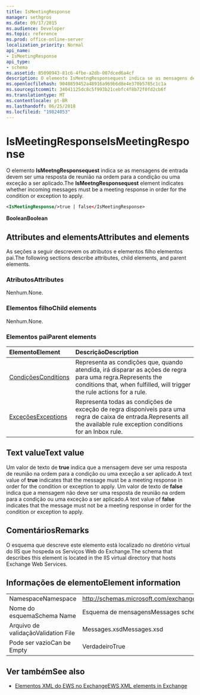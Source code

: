 ```yaml
---
title: IsMeetingResponse
manager: sethgros
ms.date: 09/17/2015
ms.audience: Developer
ms.topic: reference
ms.prod: office-online-server
localization_priority: Normal
api_name:
- IsMeetingResponse
api_type:
- schema
ms.assetid: 85090943-81c6-4fbe-a2db-007dced6a4cf
description: O elemento IsMeetngResponsequest indica se as mensagens de entrada devem ser uma resposta de reunião na ordem para a condição ou uma exceção a ser aplicado.
ms.openlocfilehash: 9040859452a48916a969b6d8e4e370b5785c1c1a
ms.sourcegitcommit: 34041125dc8c5f993b21cebfc4f8b72f0fd2cb6f
ms.translationtype: MT
ms.contentlocale: pt-BR
ms.lasthandoff: 06/25/2018
ms.locfileid: "19824053"
---
```

# <a name="ismeetingresponse"></a><span data-ttu-id="becbc-103">IsMeetingResponse</span><span class="sxs-lookup"><span data-stu-id="becbc-103">IsMeetingResponse</span></span>

<span data-ttu-id="becbc-104">O elemento **IsMeetngResponsequest** indica se as mensagens de entrada devem ser uma resposta de reunião na ordem para a condição ou uma exceção a ser aplicado.</span><span class="sxs-lookup"><span data-stu-id="becbc-104">The **IsMeetngResponsequest** element indicates whether incoming messages must be a meeting response in order for the condition or exception to apply.</span></span> 
  
```XML
<IsMeetingResponse/>true | false</IsMeetingResponse>
```

 <span data-ttu-id="becbc-105">**Boolean**</span><span class="sxs-lookup"><span data-stu-id="becbc-105">**Boolean**</span></span>
## <a name="attributes-and-elements"></a><span data-ttu-id="becbc-106">Attributes and elements</span><span class="sxs-lookup"><span data-stu-id="becbc-106">Attributes and elements</span></span>

<span data-ttu-id="becbc-107">As seções a seguir descrevem os atributos e elementos filho elementos pai.</span><span class="sxs-lookup"><span data-stu-id="becbc-107">The following sections describe attributes, child elements, and parent elements.</span></span>
  
### <a name="attributes"></a><span data-ttu-id="becbc-108">Atributos</span><span class="sxs-lookup"><span data-stu-id="becbc-108">Attributes</span></span>

<span data-ttu-id="becbc-109">Nenhum.</span><span class="sxs-lookup"><span data-stu-id="becbc-109">None.</span></span>
  
### <a name="child-elements"></a><span data-ttu-id="becbc-110">Elementos filho</span><span class="sxs-lookup"><span data-stu-id="becbc-110">Child elements</span></span>

<span data-ttu-id="becbc-111">Nenhum.</span><span class="sxs-lookup"><span data-stu-id="becbc-111">None.</span></span>
  
### <a name="parent-elements"></a><span data-ttu-id="becbc-112">Elementos pai</span><span class="sxs-lookup"><span data-stu-id="becbc-112">Parent elements</span></span>

|<span data-ttu-id="becbc-113">**Elemento**</span><span class="sxs-lookup"><span data-stu-id="becbc-113">**Element**</span></span>|<span data-ttu-id="becbc-114">**Descrição**</span><span class="sxs-lookup"><span data-stu-id="becbc-114">**Description**</span></span>|
|:-----|:-----|
|[<span data-ttu-id="becbc-115">Condições</span><span class="sxs-lookup"><span data-stu-id="becbc-115">Conditions</span></span>](conditions.md) <br/> |<span data-ttu-id="becbc-116">Representa as condições que, quando atendida, irá disparar as ações de regra para uma regra.</span><span class="sxs-lookup"><span data-stu-id="becbc-116">Represents the conditions that, when fulfilled, will trigger the rule actions for a rule.</span></span>  <br/> |
|[<span data-ttu-id="becbc-117">Exceções</span><span class="sxs-lookup"><span data-stu-id="becbc-117">Exceptions</span></span>](exceptions.md) <br/> |<span data-ttu-id="becbc-118">Representa todas as condições de exceção de regra disponíveis para uma regra de caixa de entrada.</span><span class="sxs-lookup"><span data-stu-id="becbc-118">Represents all the available rule exception conditions for an Inbox rule.</span></span>  <br/> |
   
## <a name="text-value"></a><span data-ttu-id="becbc-119">Text value</span><span class="sxs-lookup"><span data-stu-id="becbc-119">Text value</span></span>

<span data-ttu-id="becbc-120">Um valor de texto de **true** indica que a mensagem deve ser uma resposta de reunião na ordem para a condição ou uma exceção a ser aplicado.</span><span class="sxs-lookup"><span data-stu-id="becbc-120">A text value of **true** indicates that the message must be a meeting response in order for the condition or exception to apply.</span></span> <span data-ttu-id="becbc-121">Um valor de texto de **false** indica que a mensagem não deve ser uma resposta de reunião na ordem para a condição ou uma exceção a ser aplicado.</span><span class="sxs-lookup"><span data-stu-id="becbc-121">A text value of **false** indicates that the message must not be a meeting response in order for the condition or exception to apply.</span></span> 
  
## <a name="remarks"></a><span data-ttu-id="becbc-122">Comentários</span><span class="sxs-lookup"><span data-stu-id="becbc-122">Remarks</span></span>

<span data-ttu-id="becbc-123">O esquema que descreve este elemento está localizado no diretório virtual do IIS que hospeda os Serviços Web do Exchange.</span><span class="sxs-lookup"><span data-stu-id="becbc-123">The schema that describes this element is located in the IIS virtual directory that hosts Exchange Web Services.</span></span>
  
## <a name="element-information"></a><span data-ttu-id="becbc-124">Informações de elemento</span><span class="sxs-lookup"><span data-stu-id="becbc-124">Element information</span></span>

|||
|:-----|:-----|
|<span data-ttu-id="becbc-125">Namespace</span><span class="sxs-lookup"><span data-stu-id="becbc-125">Namespace</span></span>  <br/> |http://schemas.microsoft.com/exchange/services/2006/messages  <br/> |
|<span data-ttu-id="becbc-126">Nome do esquema</span><span class="sxs-lookup"><span data-stu-id="becbc-126">Schema Name</span></span>  <br/> |<span data-ttu-id="becbc-127">Esquema de mensagens</span><span class="sxs-lookup"><span data-stu-id="becbc-127">Messages schema</span></span>  <br/> |
|<span data-ttu-id="becbc-128">Arquivo de validação</span><span class="sxs-lookup"><span data-stu-id="becbc-128">Validation File</span></span>  <br/> |<span data-ttu-id="becbc-129">Messages.xsd</span><span class="sxs-lookup"><span data-stu-id="becbc-129">Messages.xsd</span></span>  <br/> |
|<span data-ttu-id="becbc-130">Pode ser vazio</span><span class="sxs-lookup"><span data-stu-id="becbc-130">Can be Empty</span></span>  <br/> |<span data-ttu-id="becbc-131">Verdadeiro</span><span class="sxs-lookup"><span data-stu-id="becbc-131">True</span></span>  <br/> |
   
## <a name="see-also"></a><span data-ttu-id="becbc-132">Ver também</span><span class="sxs-lookup"><span data-stu-id="becbc-132">See also</span></span>



- [<span data-ttu-id="becbc-133">Elementos XML do EWS no Exchange</span><span class="sxs-lookup"><span data-stu-id="becbc-133">EWS XML elements in Exchange</span></span>](ews-xml-elements-in-exchange.md)

